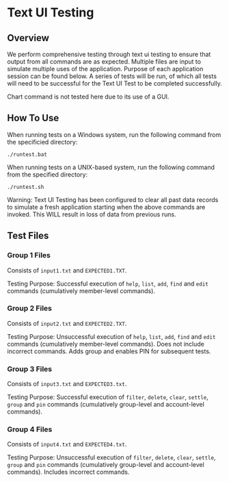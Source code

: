 # Text UI Testing

## Overview

We perform comprehensive testing through text ui testing to ensure that output from all commands are as expected. Multiple files are input to simulate multiple uses of the application. Purpose of each application session can be found below. A series of tests will be run, of which all tests will need to be successful for the Text UI Test to be completed successfully.

Chart command is not tested here due to its use of a GUI.

## How To Use

When running tests on a Windows system, run the following command from the specificied directory:
```
./runtest.bat
```

When running tests on a UNIX-based system, run the following command from the specified directory:
```
./runtest.sh
```

Warning: Text UI Testing has been configured to clear all past data records to simulate a fresh application starting when the above commands are invoked. This WILL result in loss of data from previous runs.

## Test Files

### Group 1 Files

Consists of `input1.txt` and `EXPECTED1.TXT`.

Testing Purpose: Successful execution of `help`, `list`, `add`, `find` and `edit` commands (cumulatively member-level commands).

### Group 2 Files

Consists of `input2.txt` and `EXPECTED2.TXT`.

Testing Purpose: Unsuccessful execution of `help`, `list`, `add`, `find` and `edit` commands (cumulatively member-level commands). Does not include incorrect commands. Adds group and enables PIN for subsequent tests.

### Group 3 Files

Consists of `input3.txt` and `EXPECTED3.txt`.

Testing Purpose: Successful execution of `filter`, `delete`, `clear`, `settle`, `group` and `pin` commands (cumulatively group-level and account-level commands).

### Group 4 Files

Consists of `input4.txt` and `EXPECTED4.txt`.

Testing Purpose: Unsuccessful execution of `filter`, `delete`, `clear`, `settle`, `group` and `pin` commands (cumulatively group-level and account-level commands). Includes incorrect commands.
